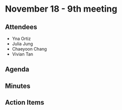 # November 18 - 9th meeting

## Attendees
- Yna Ortiz
- Julia Jung
- Chaeyoon Chang
- Vivian Tan 

## Agenda

   
## Minutes


## Action Items
